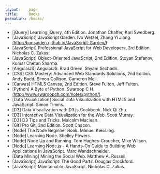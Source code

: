 ```yaml
---
layout:    page
title:     Books
permalink: /books/
---
```


- [jQuery] Learning jQuery, 4th Edition. Jonathan Chaffer, Karl Swedberg.
- [JavaScript] JavaScript Garden. Ivo Wetzel, Zhang Yi Jiang. [(http://bonsaiden.github.io/JavaScript-Garden/)](http://bonsaiden.github.io/JavaScript-Garden/).
- [JavaScript] Professional JavaScript for Web Developers, 3rd Edition. Nicholas C. Zakas.
- [JavaScript] Object-Oriented JavaScript, 2nd Edition. Stoyan Stefanov, Kumar Chetan Sharma.
- [AngularJS] AngularJS. Brad Green, Shyam Sechadri.
- [CSS] CSS Mastery: Advanced Web Standards Solutions, 2nd Edition. Andy Budd, Simon Collison, Cameron Moll.
- [Canvas] HTML5 Canvas, 2nd Edition. Steve Fulton, Jeff Fulton.
- [Python] A Byte of Python. Swaroop C H. [(http://www.swaroopch.com/notes/python/)](http://www.swaroopch.com/notes/python/).
- [Data Visualization] Social Data Visualization with HTML5 and JavaScript. Simon Timms.
- [D3] Data Visualization with D3.js Cookbook. Nick Qi Zhu.
- [D3] Interactive Data Visualization for the Web. Scott Murray.
- [D3] D3 Tips and Tricks. Malcolm Maclean.
- [Git] Pro Git, 2nd Edition. Scott Chacon.
- [Node] The Node Beginner Book. Manuel Kiessling.
- [Node] Learning Node. Shelley Powers.
- [Node] Node Up and Running. Tom Hughes-Croucher, Mike Wilson.
- [Node] Learning Node.js - A Hands-On Guide to Building Web Applications in JavaScript. Marc Wandschneider.
- [Data Mining] Mining the Social Web. Matthew A. Russell.
- [JavaScript] JavaScript: The Good Parts. Douglas Crockford.
- [JavaScript] Maintainable JavaScript. Nicholas C. Zakas.
